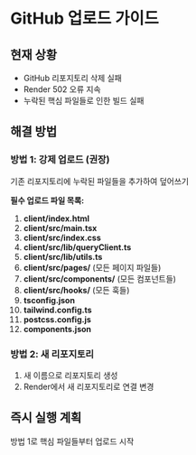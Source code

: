 # GitHub 업로드 가이드

## 현재 상황
- GitHub 리포지토리 삭제 실패
- Render 502 오류 지속
- 누락된 핵심 파일들로 인한 빌드 실패

## 해결 방법

### 방법 1: 강제 업로드 (권장)
기존 리포지토리에 누락된 파일들을 추가하여 덮어쓰기

**필수 업로드 파일 목록:**

1. **client/index.html**
2. **client/src/main.tsx**  
3. **client/src/index.css**
4. **client/src/lib/queryClient.ts**
5. **client/src/lib/utils.ts**
6. **client/src/pages/** (모든 페이지 파일들)
7. **client/src/components/** (모든 컴포넌트들)
8. **client/src/hooks/** (모든 훅들)
9. **tsconfig.json**
10. **tailwind.config.ts**
11. **postcss.config.js**
12. **components.json**

### 방법 2: 새 리포지토리
1. 새 이름으로 리포지토리 생성
2. Render에서 새 리포지토리로 연결 변경

## 즉시 실행 계획
방법 1로 핵심 파일들부터 업로드 시작